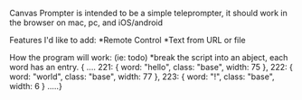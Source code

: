 Canvas Prompter is intended to be a simple teleprompter, it should work in the browser on mac, pc, and iOS/android

Features I'd like to add:
*Remote Control
*Text from URL or file

How the program will work: (ie: todo)
*break the script into an abject, each word has an entry. 
      { ....
        221: {
                word: "hello",
                class: "base",
                width: 75
              },
        222: {
                word: "world",
                class: "base",
                width: 77
              },
        223: {
                word: "!",
                class: "base",
                width: 6
              }
        .....}